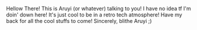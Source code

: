 Hellow There!
This is Aruyi (or whatever) talking to you!
I have no idea tf I'm doin' down here!
It's just cool to be in a retro tech atmosphere!
Have my back for all the cool stuffs to come!
Sincerely,
blithe Aruyi ;)
